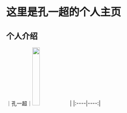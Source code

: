 # 这里是孔一超的个人主页 
## 个人介绍
｜孔一超｜<img src=“https://github.com/Jack-Kong-cyber/Jack-Kong-cyber.github.io/blob/main/F70E8388-E47E-47B9-B927-275A0B4428EF.jpeg” width=20%>|
|:----|----:|
